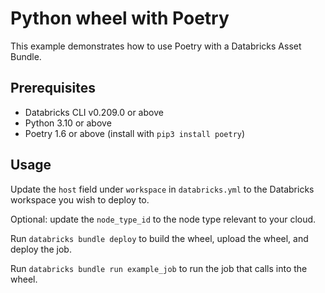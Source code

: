 # Python wheel with Poetry

This example demonstrates how to use Poetry with a Databricks Asset Bundle.

## Prerequisites

* Databricks CLI v0.209.0 or above
* Python 3.10 or above
* Poetry 1.6 or above (install with `pip3 install poetry`)

## Usage

Update the `host` field under `workspace` in `databricks.yml` to the Databricks workspace you wish to deploy to.

Optional: update the `node_type_id` to the node type relevant to your cloud.

Run `databricks bundle deploy` to build the wheel, upload the wheel, and deploy the job.

Run `databricks bundle run example_job` to run the job that calls into the wheel.

